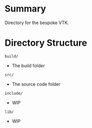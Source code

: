 # Summary
Directory for the bespoke VTK.

# Directory Structure
`build/`
- The build folder

`src/`
- The source code folder

`include/`
- WIP

`lib/`
- WIP